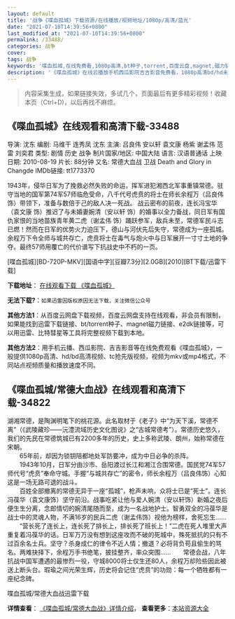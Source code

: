 ```yaml
---
layout: default
title: '战争《喋血孤城》下载资源/在线播放/视频地址/1080p/高清/蓝光'
date: "2021-07-10T14:39:56+0800"
last_modified_at: "2021-07-10T14:39:56+0800"
permalink: /33488/
categories: 战争
cover:
tags: 战争
keywords: '喋血孤城,在线免费看,1080p高清,bt种子,torrent,百度云盘,magnet,磁力链,迅雷下载资源'
description: '《喋血孤城》在线云播放手机西瓜影院吉吉影音免费看，1080p高清bd/hd未删减完整版和tc抢先枪版，mkv/mp4格式，附带bt/torrent种子、magnet/磁力链、百度云盘、网盘资源迅雷下载链接'
---
```


>内容采集生成，如果链接失效，多试几个，页面最后有更多精彩视频！收藏本页（Ctrl+D)，以后再找不麻烦。


## 《喋血孤城》在线观看和高清下载-33488

导演: 沈东 编剧: 马维干 连秀凤 沈东 主演: 吕良伟 安以轩 袁文康 杨紫 谢孟伟 范雷 刘奕君 类型: 剧情 历史 战争 制片国家/地区: 中国大陆 语言: 汉语普通话 上映日期: 2010-08-19 片长: 88分钟 又名: 常德大血战 卫战 Death and Glory in Changde IMDb链接: tt1773370

1943年，侵华日军为了挽救必然失败的命运，挥军进犯湘西北军事重镇常德。驻守当地的国军第74军57师临危受命，八千代号虎贲的将士在师长余程万（吕良伟 饰）带领下，准备与数倍于己的敌人决一死战。 战云密布的前夜，连长冯宝华（袁文康 饰）推迟了与未婚妻婉清（安以轩 饰）的婚事以全力备战，同日军有国仇家恨的当地苗族青年黄二虎（谢孟伟 饰）踊跃参军，敌兵未至，常德军民斗志已燃！然而在日军的优势火力迫压下，德山与河伏先后失守，常德成为一座孤城。余程万下令全师与城共存亡，虎贲将士在毒气与炮火中与日军展开一寸寸土地的争夺。最终57师用覆亡的代价谱写下抗战史中不朽的一页。


[喋血孤城][BD-720P-MKV][国语中字][豆瓣7.3分][2.0GB][2010][BT下载/迅雷下载]

**下载地址**： [在线观看下载 《喋血孤城》](https://www.btdx8.com/torrent/death_and_glory_in_changde_2010.html) 


**无法下载?**：`如果迅雷因版权原因无法下载，关注微信公众号 `

**其他方法1**：从百度云网盘下载视频，百度云网盘支持在线观看，非会员有限制，如果能找到迅雷下载链接、bt/torrent种子、magnet磁力链接、e2dk链接等，可以用迅雷、比特彗星等工具将完整视频下载到本地。

**其他方法2**：用手机云播、西瓜影院、吉吉影音等在线免费观看《喋血孤城》，一般提供1080p高清、hd/bd高清视频、tc抢先版视频，视频为mkv或mp4格式，不同站点视频质量和播放速度不同。


## 《喋血孤城/常德大血战》在线观看和高清下载-34822

湖湘常德，是陶渊明笔下的桃花源。此名取材于《老子》中“为天下溪，常德不离&rdquo;（《武陵藏珍&mdash;—沅澧流域历史文化图说》之“古城常德考&rdquo;）。常德历史悠久，我们的先民在常德筑城已有2200多年的历史，史上多称武陵、朗州，始称常德在宋朝。<br />　　65年前，却因为锁钥陪都地处军防要冲，成为中日必争的杀阵。<br />　　1943年10月，日军分由沙市、岳阳渡过长江和湘江合围常德。国民党74军57师代号&ldquo;虎贲”奉命守城。手握&ldquo;与城共存亡&rdquo;的密令，师长余程万（吕良伟饰）心知这是一场无路可退的战斗。<br />　　百姓全部撤离的常德无异于一座&ldquo;孤城”，枪声未响，众将士已是&ldquo;死士”。连长冯葆华（袁文康饰）坚守前沿。战事吃紧让他与爱人婉清（安以轩饰）新婚之夜后便生生分离，念郎情切的婉清尾随而至，成为一名战地护士。智勇双全的冯葆华是战士中的灵魂人物，不满16岁的民兵二虎（谢孟伟饰）视他为榜样，舍死忘生…… 　　“营长死了连长上，连长死了排长上，排长死了班长上！”二虎在死人堆里大声重复着冯葆华的话。日军万万没有想到这座攻而不破的死城中，殊死抵抗的只有不过百余名士兵。坚守？杀身成仁的律令不近人情；撤退？必将背负苟且偷生的骂名。两难抉择下，余程万手书绝笔，披挂整齐，率众突围……　　常德会战，八年抗战中国军遭遇的最惨烈一役，守城8000将士仅生还80人，余程万却险些因此被送上断头台。瑕瑜之间光荣生辉，历史将会记住“虎贲”的功勋：每一个牺牲都有一座纪念碑。


喋血孤城/常德大血战迅雷下载

**详情查看**： [《喋血孤城/常德大血战》详情介绍](/movie/34822/)， **查看更多**：[本站资源大全](/movie/t/all/)

